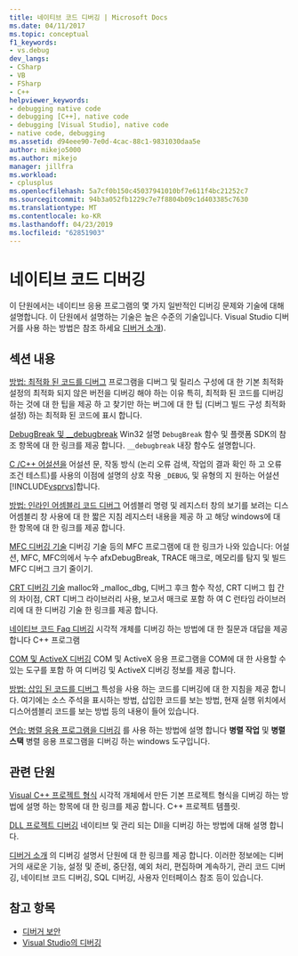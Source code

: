 ```yaml
---
title: 네이티브 코드 디버깅 | Microsoft Docs
ms.date: 04/11/2017
ms.topic: conceptual
f1_keywords:
- vs.debug
dev_langs:
- CSharp
- VB
- FSharp
- C++
helpviewer_keywords:
- debugging native code
- debugging [C++], native code
- debugging [Visual Studio], native code
- native code, debugging
ms.assetid: d94eee90-7e0d-4cac-88c1-9831030daa5e
author: mikejo5000
ms.author: mikejo
manager: jillfra
ms.workload:
- cplusplus
ms.openlocfilehash: 5a7cf0b150c45037941010bf7e611f4bc21252c7
ms.sourcegitcommit: 94b3a052fb1229c7e7f8804b09c1d403385c7630
ms.translationtype: MT
ms.contentlocale: ko-KR
ms.lasthandoff: 04/23/2019
ms.locfileid: "62851903"
---
```

# <a name="debugging-native-code"></a>네이티브 코드 디버깅
이 단원에서는 네이티브 응용 프로그램의 몇 가지 일반적인 디버깅 문제와 기술에 대해 설명합니다. 이 단원에서 설명하는 기술은 높은 수준의 기술입니다. Visual Studio 디버거를 사용 하는 방법은 참조 하세요 [디버거 소개](../debugger/debugger-feature-tour.md)).

## <a name="in-this-section"></a>섹션 내용
 [방법: 최적화 된 코드를 디버그](../debugger/how-to-debug-optimized-code.md) 프로그램을 디버그 및 릴리스 구성에 대 한 기본 최적화 설정의 최적화 되지 않은 버전을 디버깅 해야 하는 이유 특히, 최적화 된 코드를 디버깅 하는 것에 대 한 팁을 제공 하 고 찾기만 하는 버그에 대 한 팁 (디버그 빌드 구성 최적화 설정) 하는 최적화 된 코드에 표시 합니다.

 [DebugBreak 및 __debugbreak](../debugger/debugbreak-and-debugbreak.md) Win32 설명 `DebugBreak` 함수 및 플랫폼 SDK의 참조 항목에 대 한 링크를 제공 합니다. `__debugbreak` 내장 함수도 설명합니다.

 [C /C++ 어설션을](../debugger/c-cpp-assertions.md) 어설션 문, 작동 방식 (논리 오류 검색, 작업의 결과 확인 하 고 오류 조건 테스트)를 사용의 이점에 설명의 상호 작용 `_DEBUG`, 및 유형의 지 원하는 어설션 [!INCLUDE[vsprvs](../code-quality/includes/vsprvs_md.md)]합니다.

 [방법: 인라인 어셈블리 코드 디버그](../debugger/how-to-debug-inline-assembly-code.md) 어셈블리 명령 및 레지스터 창의 보기를 보려는 디스어셈블리 창 사용에 대 한 짧은 지침 레지스터 내용을 제공 하 고 해당 windows에 대 한 항목에 대 한 링크를 제공 합니다.

 [MFC 디버깅 기술](../debugger/mfc-debugging-techniques.md) 디버깅 기술 등의 MFC 프로그램에 대 한 링크가 나와 있습니다: 어설션, MFC, MFC의에서 누수 afxDebugBreak, TRACE 매크로, 메모리를 탐지 및 빌드 MFC 디버그 크기 줄이기.

 [CRT 디버깅 기술](../debugger/crt-debugging-techniques.md) malloc와 _malloc_dbg, 디버그 후크 함수 작성, CRT 디버그 힙 간의 차이점, CRT 디버그 라이브러리 사용, 보고서 매크로 포함 하 여 C 런타임 라이브러리에 대 한 디버깅 기술 한 링크를 제공 합니다.

 [네이티브 코드 Faq 디버깅](../debugger/debugging-native-code-faqs.md) 시각적 개체를 디버깅 하는 방법에 대 한 질문과 대답을 제공 합니다 C++ 프로그램

 [COM 및 ActiveX 디버깅](../debugger/com-and-activex-debugging.md) COM 및 ActiveX 응용 프로그램을 COM에 대 한 사용할 수 있는 도구를 포함 하 여 디버깅 및 ActiveX 디버깅 정보를 제공 합니다.

 [방법: 삽입 된 코드를 디버그](../debugger/how-to-debug-injected-code.md) 특성을 사용 하는 코드를 디버깅에 대 한 지침을 제공 합니다. 여기에는 소스 주석을 표시하는 방법, 삽입한 코드를 보는 방법, 현재 실행 위치에서 디스어셈블리 코드를 보는 방법 등의 내용이 들어 있습니다.

 [연습: 병렬 응용 프로그램을 디버깅](../debugger/walkthrough-debugging-a-parallel-application.md) 를 사용 하는 방법에 설명 합니다 **병렬 작업** 및 **병렬 스택** 병렬 응용 프로그램을 디버깅 하는 windows 도구입니다.

## <a name="related-sections"></a>관련 단원
 [Visual C++ 프로젝트 형식](../debugger/debugging-preparation-visual-cpp-project-types.md) 시각적 개체에서 만든 기본 프로젝트 형식을 디버깅 하는 방법에 설명 하는 항목에 대 한 링크를 제공 합니다. C++ 프로젝트 템플릿.

 [DLL 프로젝트 디버깅](../debugger/debugging-dll-projects.md) 네이티브 및 관리 되는 Dll을 디버깅 하는 방법에 대해 설명 합니다.

 [디버거 소개](../debugger/debugger-feature-tour.md) 의 디버깅 설명서 단원에 대 한 링크를 제공 합니다. 이러한 정보에는 디버거의 새로운 기능, 설정 및 준비, 중단점, 예외 처리, 편집하며 계속하기, 관리 코드 디버깅, 네이티브 코드 디버깅, SQL 디버깅, 사용자 인터페이스 참조 등이 있습니다.

## <a name="see-also"></a>참고 항목

- [디버거 보안](../debugger/debugger-security.md)
- [Visual Studio의 디버깅](../debugger/index.md)